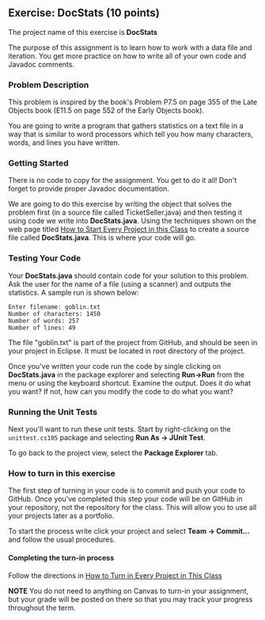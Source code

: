## Exercise: DocStats (10 points)

The project name of this exercise is **DocStats** 

The purpose of this assignment is to learn how to work with a data file and iteration. You get more practice on how to write all of your own code and Javadoc comments.

### Problem Description

This problem is inspired by the book's Problem P7.5 on page 355 of the Late Objects book (E11.5 on page 552 of the Early Objects book).

You are going to write a program that gathers statistics on a text file in a way that is similar to word processors which tell you how many characters, words, and lines you have written.

### Getting Started

There is no code to copy for the assignment. You get to do it all! Don't forget to provide proper Javadoc documentation.

We are going to do this exercise by writing the object that solves the problem first (in a source file called TicketSeller.java) and then testing it using code we write into **DocStats.java**. Using the techniques shown on the web page titled [How to Start Every Project in this Class](http://209.129.49.15:7990/projects/CS105/repos/allan.knight/browse/HowToStartEveryProject.md) to create a source file called **DocStats.java**. This is where your code will go. 

### Testing Your Code

Your **DocStats.java** should contain code for your solution to this problem. Ask the user for the name of a file (using a scanner) and outputs the statistics. A sample run is shown below:

```
Enter filename: goblin.txt
Number of characters: 1450 
Number of words: 257
Number of lines: 49 
```

The file "goblin.txt" is part of the project from GitHub, and should be seen in your project in Eclipse. It must be located in root directory of the project.

Once you've written your code run the code by single clicking on **DocStats.java** in the package explorer and selecting **Run->Run** from the menu or using the keyboard shortcut. Examine the output. Does it do what you want? If not, how can you modify the code to do what you want?

### Running the Unit Tests

Next you'll want to run these unit tests. Start by right-clicking on the `unittest.cs105` package and selecting **Run As -> JUnit Test**. 

To go back to the project view, select the **Package Explorer** tab.

### How to turn in this exercise

The first step of turning in your code is to commit and push your code to GitHub. Once you've completed this step your code will be on GitHub in your repository, not the repository for the class. This will allow you to use all your projects later as a portfolio.

To start the process write click your project and select **Team -> Commit...** and follow the usual procedures.

#### Completing the turn-in process

Follow the directions in [How to Turn in Every Project in This Class](http://209.129.49.15:7990/projects/CS105/repos/allan.knight/browse/HowToTurnInEveryProjectInThisClass.md)

**NOTE** You do not need to anything on Canvas to turn-in your assignment, but your grade will be posted on there so that you may track your progress throughout the term.